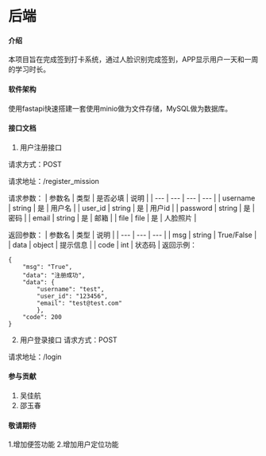 # 后端

#### 介绍

本项目旨在完成签到打卡系统，通过人脸识别完成签到，APP显示用户一天和一周的学习时长。

#### 软件架构

使用fastapi快速搭建一套使用minio做为文件存储，MySQL做为数据库。

#### 接口文档
1. 用户注册接口

请求方式：POST

请求地址：/register_mission

请求参数：
| 参数名 | 类型 | 是否必填 | 说明 |
| --- | --- | --- | --- |
| username | string | 是 | 用户名 | 
| user_id | string | 是 | 用户id |
| password | string | 是 | 密码 |
| email | string | 是 | 邮箱 |
| file | file | 是 | 人脸照片 |


返回参数：
| 参数名 | 类型 | 说明 |
| --- | --- | --- |
| msg | string | True/False |
| data | object | 提示信息 |
| code | int | 状态码 |
返回示例：
```
{
    "msg": "True",
    "data": "注册成功",
    "data": {
        "username": "test",
        "user_id": "123456",
        "email": "test@test.com"
        },
    "code": 200
}
```

2. 用户登录接口
请求方式：POST

请求地址：/login


#### 参与贡献

1. 吴佳航
2. 邵玉春


#### 敬请期待

1.增加便签功能
2.增加用户定位功能

